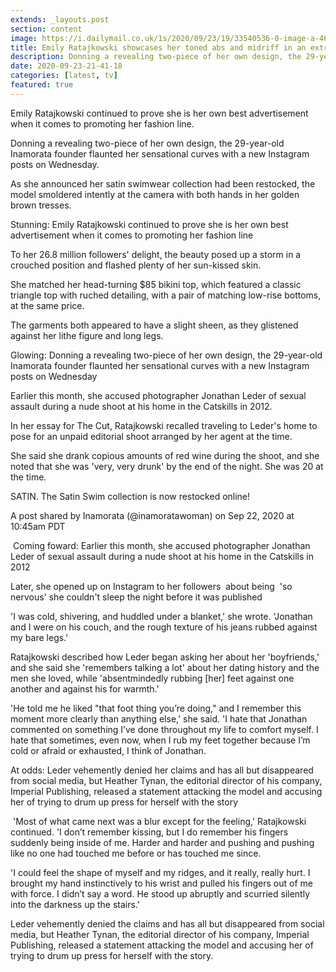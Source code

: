 ```yaml
---
extends: _layouts.post
section: content
image: https://i.dailymail.co.uk/1s/2020/09/23/19/33540536-0-image-a-46_1600887107315.jpg 
title: Emily Ratajkowski showcases her toned abs and midriff in an extremely revealing string bikini 
description: Donning a revealing two-piece of her own design, the 29-year-old Inamorata founder flaunted her sensational  curves with a new Instagram posts on Wednesday. 
date: 2020-09-23-21-41-18 
categories: [latest, tv] 
featured: true 
--- 
```

Emily Ratajkowski continued to prove she is her own best advertisement when it comes to promoting her fashion line. 

Donning a revealing two-piece of her own design, the 29-year-old Inamorata founder flaunted her sensational curves with a new Instagram posts on Wednesday. 

As she announced her satin swimwear collection had been restocked, the model smoldered intently at the camera with both hands in her golden brown tresses. 

Stunning: Emily Ratajkowski continued to prove she is her own best advertisement when it comes to promoting her fashion line

To her 26.8 million followers' delight, the beauty posed up a storm in a crouched position and flashed plenty of her sun-kissed skin.   

She matched her head-turning $85 bikini top, which featured a classic triangle top with ruched detailing, with a pair of matching low-rise bottoms, at the same price. 

The garments both appeared to have a slight sheen, as they glistened against her lithe figure and long legs.  

Glowing: Donning a revealing two-piece of her own design, the 29-year-old Inamorata founder flaunted her sensational curves with a new Instagram posts on Wednesday

Earlier this month, she accused photographer Jonathan Leder of sexual assault during a nude shoot at his home in the Catskills in 2012.

In her essay for The Cut, Ratajkowski recalled traveling to Leder's home to pose for an unpaid editorial shoot arranged by her agent at the time.

She said she drank copious amounts of red wine during the shoot, and she noted that she was 'very, very drunk' by the end of the night. She was 20 at the time. 

 SATIN. The Satin Swim collection is now restocked online!

A post shared by  Inamorata (@inamoratawoman) on Sep 22, 2020 at 10:45am PDT

 Coming foward: Earlier this month, she accused photographer Jonathan Leder of sexual assault during a nude shoot at his home in the Catskills in 2012

Later, she opened up on Instagram to her followers  about being  'so nervous' she couldn't sleep the night before it was published 

'I was cold, shivering, and huddled under a blanket,' she wrote. 'Jonathan and I were on his couch, and the rough texture of his jeans rubbed against my bare legs.'

Ratajkowski described how Leder began asking her about her 'boyfriends,' and she said she 'remembers talking a lot' about her dating history and the men she loved, while 'absentmindedly rubbing [her] feet against one another and against his for warmth.'

'He told me he liked "that foot thing you’re doing," and I remember this moment more clearly than anything else,' she said. 'I hate that Jonathan commented on something I’ve done throughout my life to comfort myself. I hate that sometimes, even now, when I rub my feet together because I’m cold or afraid or exhausted, I think of Jonathan.

At odds: Leder vehemently denied her claims and has all but disappeared from social media, but Heather Tynan, the editorial director of his company, Imperial Publishing, released a statement attacking the model and accusing her of trying to drum up press for herself with the story

 'Most of what came next was a blur except for the feeling,' Ratajkowski continued. 'I don’t remember kissing, but I do remember his fingers suddenly being inside of me. Harder and harder and pushing and pushing like no one had touched me before or has touched me since.

'I could feel the shape of myself and my ridges, and it really, really hurt. I brought my hand instinctively to his wrist and pulled his fingers out of me with force. I didn’t say a word. He stood up abruptly and scurried silently into the darkness up the stairs.'

Leder vehemently denied the claims and has all but disappeared from social media, but Heather Tynan, the editorial director of his company, Imperial Publishing, released a statement attacking the model and accusing her of trying to drum up press for herself with the story.

